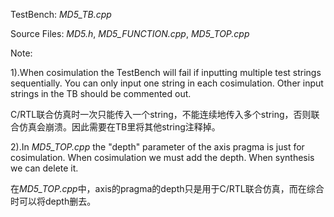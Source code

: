 TestBench: *MD5_TB.cpp*

Source Files: *MD5.h*, *MD5_FUNCTION.cpp*, *MD5_TOP.cpp*

Note:

1).When cosimulation the TestBench will fail if inputting multiple test strings sequentially. You can only input one string in each cosimulation. Other input strings in the TB should be commented out.

C/RTL联合仿真时一次只能传入一个string，不能连续地传入多个string，否则联合仿真会崩溃。因此需要在TB里将其他string注释掉。

2).In *MD5_TOP.cpp* the "depth" parameter of the axis pragma is just for cosimulation. When cosimulation we must add the depth. When synthesis we can delete it.

在*MD5_TOP.cpp*中，axis的pragma的depth只是用于C/RTL联合仿真，而在综合时可以将depth删去。
